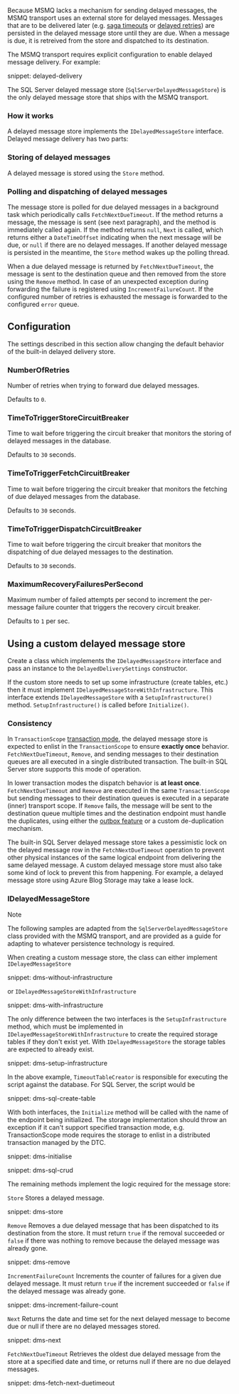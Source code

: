 Because MSMQ lacks a mechanism for sending delayed messages, the MSMQ transport uses an external store for delayed messages. Messages that are to be delivered later (e.g. [saga timeouts](/nservicebus/sagas/timeouts.md) or [delayed retries](/nservicebus/recoverability/configure-delayed-retries.md)) are persisted in the delayed message store until they are due. When a message is due, it is retreived from the store and dispatched to its destination.

The MSMQ transport requires explicit configuration to enable delayed message delivery. For example:

snippet: delayed-delivery

The SQL Server delayed message store (`SqlServerDelayedMessageStore`) is the only delayed message store that ships with the MSMQ transport.

### How it works

A delayed message store implements the `IDelayedMessageStore` interface. Delayed message delivery has two parts:

### Storing of delayed messages

A delayed message is stored using the `Store` method.

### Polling and dispatching of delayed messages

The message store is polled for due delayed messages in a background task which periodically calls `FetchNextDueTimeout`. If the method returns a message, the message is sent (see next paragraph), and the method is immediately called again. If the method returns `null`, `Next` is called, which returns either a `DateTimeOffset` indicating when the next message will be due, or `null` if there are no delayed messages. If another delayed message is persisted in the meantime, the `Store` method wakes up the polling thread.

When a due delayed message is returned by `FetchNextDueTimeout`, the message is sent to the destination queue and then removed from the store using the `Remove` method. In case of an unexpected exception during forwarding the failure is registered using `IncrementFailureCount`. If the configured number of retries is exhausted the message is forwarded to the configured `error` queue.

## Configuration

The settings described in this section allow changing the default behavior of the built-in delayed delivery store.

### NumberOfRetries

Number of retries when trying to forward due delayed messages.

Defaults to `0`.

### TimeToTriggerStoreCircuitBreaker

Time to wait before triggering the circuit breaker that monitors the storing of delayed messages in the database.

Defaults to `30` seconds.

### TimeToTriggerFetchCircuitBreaker

Time to wait before triggering the circuit breaker that monitors the fetching of due delayed messages from the database.

Defaults to `30` seconds.

### TimeToTriggerDispatchCircuitBreaker

Time to wait before triggering the circuit breaker that monitors the dispatching of due delayed messages to the destination.

Defaults to `30` seconds.

### MaximumRecoveryFailuresPerSecond

Maximum number of failed attempts per second to increment the per-message failure counter that triggers the recovery circuit breaker.

Defaults to `1` per sec.

## Using a custom delayed message store

Create a class which implements the `IDelayedMessageStore` interface and pass an instance to the `DelayedDeliverySettings` constructor.

If the custom store needs to set up some infrastructure (create tables, etc.) then it must implement `IDelayedMessageStoreWithInfrastructure`. This interface extends `IDelayedMessageStore` with a `SetupInfrastructure()` method. `SetupInfrastructure()` is called before `Initialize()`.

### Consistency

In `TransactionScope` [transaction mode](/transports/transactions.md), the delayed message store is expected to enlist in the `TransactionScope` to ensure **exactly once** behavior. `FetchNextDueTimeout`, `Remove`, and sending messages to their destination queues are all executed in a single distributed transaction. The built-in SQL Server store supports this mode of operation.

In lower transaction modes the dispatch behavior is **at least once**. `FetchNextDueTimeout` and `Remove` are executed in the same `TransactionScope` but sending messages to their destination queues is executed in a separate (inner) transport scope. If `Remove` fails, the message will be sent to the destination queue multiple times and the destination endpoint must handle the duplicates, using either the [outbox feature](/nservicebus/outbox/) or a custom de-duplication mechanism.

The built-in SQL Server delayed message store takes a pessimistic lock on the delayed message row in the `FetchNextDueTimeout` operation to prevent other physical instances of the same logical endpoint from delivering the same delayed message. A custom delayed message store must also take some kind of lock to prevent this from happening. For example, a delayed message store using Azure Blog Storage may take a lease lock.

### IDelayedMessageStore

> [!NOTE]
> The following samples are adapted from the `SqlServerDelayedMessageStore` class provided with the MSMQ transport, and are provided as a guide for adapting to whatever persistence technology is required.

When creating a custom message store, the class can either implement `IDelayedMessageStore`

snippet: dms-without-infrastructure

or `IDelayedMessageStoreWithInfrastructure`

snippet: dms-with-infrastructure

The only difference between the two interfaces is the `SetupInfrastructure` method, which must be implemented in `IDelayedMessageStoreWithInfrastructure` to create the required storage tables if they don't exist yet. With `IDelayedMessageStore` the storage tables are expected to already exist.
      
snippet: dms-setup-infrastructure

In the above example, `TimeoutTableCreator` is responsible for executing the script against the database. For SQL Server, the script would be

snippet: dms-sql-create-table

With both interfaces, the `Initialize` method will be called with the name of the endpoint being initialized. The storage implementation should throw an exception if it can't support specified transaction mode, e.g. TransactionScope mode requires the storage to enlist in a distributed transaction managed by the DTC.

snippet: dms-initialise

snippet: dms-sql-crud

The remaining methods implement the logic required for the message store:

`Store` Stores a delayed message.

snippet: dms-store

`Remove` Removes a due delayed message that has been dispatched to its destination from the store. It must return `true` if the removal succeeded or `false` if there was nothing to remove because the delayed message was already gone.
   
snippet: dms-remove

`IncrementFailureCount` Increments the counter of failures for a given due delayed message. It must return `true` if the increment succeeded or `false` if the delayed message was already gone.
   
snippet: dms-increment-failure-count

`Next` Returns the date and time set for the next delayed message to become due or null if there are no delayed messages stored.
   
snippet: dms-next

`FetchNextDueTimeout` Retrieves the oldest due delayed message from the store at a specified date and time, or returns null if there are no due delayed messages. 
   
snippet: dms-fetch-next-duetimeout
